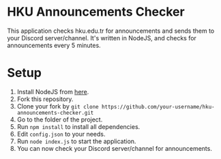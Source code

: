 # HKU Announcements Checker
This application checks hku.edu.tr for announcements and sends them to your Discord server/channel. It's written in NodeJS, and checks for announcements every 5 minutes.


# Setup
1. Install NodeJS from [here](https://nodejs.org/en/download/).
2. Fork this repository.
3. Clone your fork by `git clone https://github.com/your-username/hku-announcements-checker.git`
4. Go to the folder of the project.
5. Run `npm install` to install all dependencies.
6. Edit `config.json` to your needs.
7. Run `node index.js` to start the application.
8. You can now check your Discord server/channel for announcements.
